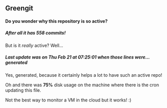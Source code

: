 ## Greengit

#### Do you wonder why this repository is so active?

##### After all it has 558 commits!

But is it *really* active? Well...

##### Last update was on Thu Feb 21 at 07:25:01 when those lines were... generated

Yes, generated, because it certainly helps a lot to have such an active repo!

Oh and there was **75%** disk usage on the machine
where there is the cron updating this file.

Not the best way to monitor a VM in the cloud but it works! :)
